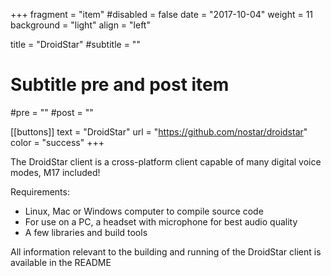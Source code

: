 +++
fragment = "item"
#disabled = false
date = "2017-10-04"
weight = 11
background = "light"
align = "left"

title = "DroidStar"
#subtitle = ""

# Subtitle pre and post item
#pre = ""
#post = ""

[[buttons]]
  text = "DroidStar"
  url = "https://github.com/nostar/droidstar"
  color = "success"
+++

The DroidStar client is a cross-platform client capable of many digital voice modes, M17 included!

Requirements:
* Linux, Mac or Windows computer to compile source code
* For use on a PC, a headset with microphone for best audio quality
* A few libraries and build tools

All information relevant to the building and running of the DroidStar client is available in the README
